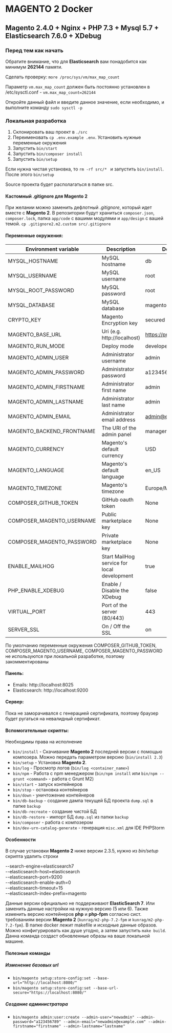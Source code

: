 # MAGENTO 2 Docker

## Magento 2.4.0 + Nginx + PHP 7.3 + Mysql 5.7 + Elasticsearch 7.6.0 + XDebug

### Перед тем как начать

Обратите внимание, что для **Elasticsearch** вам понадобится как минимум **262144** памяти.

Сделать проверку: `more /proc/sys/vm/max_map_count`

Параметр `vm.max_map_count` должен быть постоянно установлен в /etc/sysctl.conf  - `vm.max_map_count=262144`

Откройте данный файл и введите данное значение, если необходимо, и выполните команду `sudo sysctl -p`

### Локальная разработка
1. Склонировать ваш проект в `./src`
2. Переименовать `cp .env.example .env`. Установить нужные переменные окружения
3. Запустить `bin/start`
4. Запустить `bin/composer install`
5. Запустить `bin/setup`

Если нужна чистая установка, то `rm -rf src/* ` и запустить `bin/install`.
После этого `bin/setup`

Source проекта будет располагаться в папке src.

#### Кастомный .gitignore для Magento 2
При желании можно заменить дефлотный _.gitignore_, который идет вместе с **Magento 2**.
В репозитории будут храниться `composer.json`, `composer.lock`, папка `app/code` c вашими модулями и `app/design` с вашей темой.
`cp .gitignore2.m2.custom src/.gitignore`

#### Переменные окружения:
Environment variable  | Description                   | Default
--------------------  | -----------                   | -------
MYSQL_HOSTNAME        | MySQL hostname                | db
MYSQL_USERNAME        | MySQL username                | root
MYSQL_ROOT_PASSWORD   | MySQL password                | root
MYSQL_DATABASE        | MySQL database                | magento
CRYPTO_KEY            | Magento Encryption key        | secured
MAGENTO_BASE_URL      | Uri (e.g. http://localhost)   | https://project.test/
MAGENTO_RUN_MODE      | Deploy mode                   | developer
MAGENTO_ADMIN_USER    | Administrator username        | admin
MAGENTO_ADMIN_PASSWORD| Administrator password        | a123456
MAGENTO_ADMIN_FIRSTNAME| Administrator first name     | admin
MAGENTO_ADMIN_LASTNAME| Administrator last name       | admin
MAGENTO_ADMIN_EMAIL   | Administrator email address   | admin@example.com
MAGENTO_BACKEND_FRONTNAME | The URI of the admin panel | manager
MAGENTO_CURRENCY      | Magento's default currency    | USD
MAGENTO_LANGUAGE      | Magento's default language    | en_US
MAGENTO_TIMEZONE      | Magento's timezone            | Europe/Moscow
COMPOSER_GITHUB_TOKEN | GitHub oauth token            | None
COMPOSER_MAGENTO_USERNAME | Public marketplace key    | None
COMPOSER_MAGENTO_PASSWORD | Private marketplace key   | None
ENABLE_MAILHOG        | Start MailHog service for local development | true
PHP_ENABLE_XDEBUG        | Enable / Disable the XDebug | false
VIRTUAL_PORT        | Port of the server (80/443) | 443
SERVER_SSL        | On / Off the SSL | on

По умолчанию переменные окружения COMPOSER_GITHUB_TOKEN, COMPOSER_MAGENTO_USERNAME, COMPOSER_MAGENTO_PASSWORD 
не используются при локальной разработке, поэтому закомментированы

#### Панель:
* Emails: http://localhost:8025
* Elasticsearch: http://localhost:9200

#### Сервер:

Пока не заморачивался с генерацией сертификата, 
поэтому браузер будет ругаться на невалидный сертификат. 

#### Вспомогательные скрипты:
Необходимы права на исполнение

* `bin/install` - Скачивание **Мagento 2** последней версии с помощью композера. Можно передать параметром версию (`bin/install 2.3`)
* `bin/setup` - Установка **Мagento 2**. 
* `bin/log` - Просмотр логов (`bin/log <container_name>`)
* `bin/npm` - Работа с npm менеджером (`bin/npm install` или `bin/npm --grunt <command>` - работа с Grunt M2)
* `bin/start` - запуск контейнеров
* `bin/stop` - остановка контейнеров
* `bin/down` - уничтожение контейнеров
* `bin/db-backup` - создание дампа текущей БД проекта `dump.sql` в папке `backup`
* `bin/db-recreate` - создание чистой БД
* `bin/db-restore` - импорт БД `dump.sql` из папки `backup`
* `bin/composer` - работа с композером 
* `bin/dev-urn-catalog-generate` - генерация `misc.xml` для IDE PHPStorm

#### Особенности
В случае установки **Magento 2** ниже версии 2.3.5, нужно из _bin/setup_ скрипта удалить строки

  --search-engine=elasticsearch7 \
  --elasticsearch-host=elasticsearch \
  --elasticsearch-port=9200 \
  --elasticsearch-enable-auth=0 \
  --elasticsearch-timeout=15 \
  --elasticsearch-index-prefix=magento
  
Данные версии официально не поддерживают **ElasticSearch 7**. Или заменить данные настройки на нужную версию (5 или 6).
Также изменить версию контейнеров **php** и **php-fpm** согласно сист. требованиям версии **Magento 2**
(`kunrag/m2-php-7.2-fpm` и `kunrag/m2-php-7.2-fpm`). В папке docker лежит makefile и исходные данные образов.
Можно конфигурировать как душе угодно, а затем запустить `make build`. Данна команда создаст обновленные образы
на ваше локальной машине.

#### Полезные команды
##### Изменение базовых url
* `bin/magento setup:store-config:set --base-url="http://localhost:8080/"`
* `bin/magento setup:store-config:set --base-url-secure="https://localhost:8080/"`
##### Создание администратора
* `bin/magento admin:user:create --admin-user="newadmin" --admin-password="a123456789" --admin-email="newadmin@example.com" --admin-firstname="firstname" --admin-lastname="lastname"`

